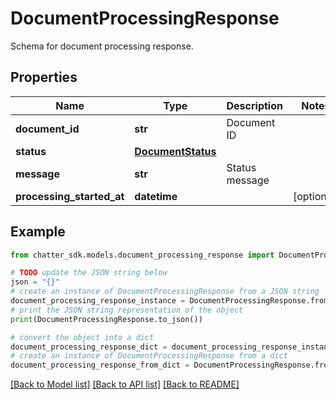 # DocumentProcessingResponse

Schema for document processing response.

## Properties

Name | Type | Description | Notes
------------ | ------------- | ------------- | -------------
**document_id** | **str** | Document ID | 
**status** | [**DocumentStatus**](DocumentStatus.md) |  | 
**message** | **str** | Status message | 
**processing_started_at** | **datetime** |  | [optional] 

## Example

```python
from chatter_sdk.models.document_processing_response import DocumentProcessingResponse

# TODO update the JSON string below
json = "{}"
# create an instance of DocumentProcessingResponse from a JSON string
document_processing_response_instance = DocumentProcessingResponse.from_json(json)
# print the JSON string representation of the object
print(DocumentProcessingResponse.to_json())

# convert the object into a dict
document_processing_response_dict = document_processing_response_instance.to_dict()
# create an instance of DocumentProcessingResponse from a dict
document_processing_response_from_dict = DocumentProcessingResponse.from_dict(document_processing_response_dict)
```
[[Back to Model list]](../README.md#documentation-for-models) [[Back to API list]](../README.md#documentation-for-api-endpoints) [[Back to README]](../README.md)


